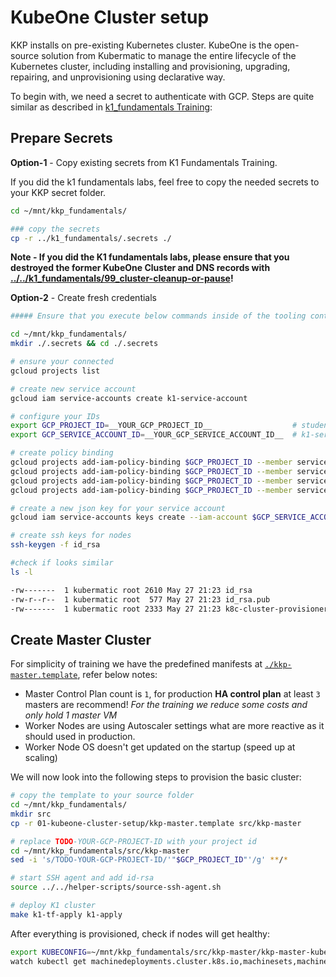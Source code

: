 # KubeOne Cluster setup

KKP installs on pre-existing Kubernetes cluster. KubeOne is the open-source solution from Kubermatic to manage the entire lifecycle of the Kubernetes cluster, including installing and provisioning, upgrading, repairing, and unprovisioning using declarative way.

To begin with, we need a secret to authenticate with GCP. Steps are quite similar as described in [k1_fundamentals Training](../../k1_fundamentals):

## Prepare Secrets

**Option-1** - Copy existing secrets from K1 Fundamentals Training.

If you did the k1 fundamentals labs, feel free to copy the needed secrets to your KKP secret folder.

``` bash
cd ~/mnt/kkp_fundamentals/

### copy the secrets
cp -r ../k1_fundamentals/.secrets ./
```

**Note - If you did the K1 fundamentals labs, please ensure that you destroyed the former KubeOne Cluster and DNS records with [../../k1_fundamentals/99_cluster-cleanup-or-pause](../../k1_fundamentals/99_cluster-cleanup-or-pause)!**

**Option-2** - Create fresh credentials

```bash
##### Ensure that you execute below commands inside of the tooling container

cd ~/mnt/kkp_fundamentals/
mkdir ./.secrets && cd ./.secrets

# ensure your connected
gcloud projects list

# create new service account
gcloud iam service-accounts create k1-service-account

# configure your IDs
export GCP_PROJECT_ID=__YOUR_GCP_PROJECT_ID__                  # student-XX-xxxx
export GCP_SERVICE_ACCOUNT_ID=__YOUR_GCP_SERVICE_ACCOUNT_ID__  # k1-service-account@student-XX-xxxx.iam.gserviceaccount.com 

# create policy binding
gcloud projects add-iam-policy-binding $GCP_PROJECT_ID --member serviceAccount:$GCP_SERVICE_ACCOUNT_ID --role='roles/compute.admin'
gcloud projects add-iam-policy-binding $GCP_PROJECT_ID --member serviceAccount:$GCP_SERVICE_ACCOUNT_ID --role='roles/iam.serviceAccountUser' 
gcloud projects add-iam-policy-binding $GCP_PROJECT_ID --member serviceAccount:$GCP_SERVICE_ACCOUNT_ID --role='roles/viewer'
gcloud projects add-iam-policy-binding $GCP_PROJECT_ID --member serviceAccount:$GCP_SERVICE_ACCOUNT_ID --role='roles/storage.admin'

# create a new json key for your service account
gcloud iam service-accounts keys create --iam-account $GCP_SERVICE_ACCOUNT_ID k8c-cluster-provisioner-sa-key.json

# create ssh keys for nodes
ssh-keygen -f id_rsa

#check if looks similar
ls -l

-rw-------  1 kubermatic root 2610 May 27 21:23 id_rsa
-rw-r--r--  1 kubermatic root  577 May 27 21:23 id_rsa.pub
-rw-------  1 kubermatic root 2333 May 27 21:23 k8c-cluster-provisioner-sa-key.json
```

## Create Master Cluster

For simplicity of training we have the predefined manifests at [`./kkp-master.template`](./kkp-master.template), refer below notes:

- Master Control Plan count is `1`, for production **HA control plan** at least `3` masters are recommend! *For the training we reduce some costs and only hold 1 master VM*
- Worker Nodes are using Autoscaler settings what are more reactive as it should used in production.
- Worker Node OS doesn't get updated on the startup (speed up at scaling)

We will now look into the following steps to provision the basic cluster:

```bash
# copy the template to your source folder
cd ~/mnt/kkp_fundamentals/
mkdir src
cp -r 01-kubeone-cluster-setup/kkp-master.template src/kkp-master

# replace TODO-YOUR-GCP-PROJECT-ID with your project id 
cd ~/mnt/kkp_fundamentals/src/kkp-master
sed -i 's/TODO-YOUR-GCP-PROJECT-ID/'"$GCP_PROJECT_ID"'/g' **/*

# start SSH agent and add id-rsa
source ../../helper-scripts/source-ssh-agent.sh

# deploy K1 cluster
make k1-tf-apply k1-apply
```

After everything is provisioned, check if nodes will get healthy:

```bash
export KUBECONFIG=~/mnt/kkp_fundamentals/src/kkp-master/kkp-master-kubeconfig
watch kubectl get machinedeployments.cluster.k8s.io,machinesets,machine,nodes -A
```
